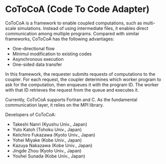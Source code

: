 CoToCoA (Code To Code Adapter)
=====

CoToCoA is a framework to enable coupled computations, such as multi-scale simulations. Instead of using intermediate files, it enables direct communication among multiple programs.
Compared with similar frameworks, CoToCoA has the following advantages:
- One-directional flow
- Minimul modification to existing codes
- Asynchronous execution
- One-sided data transfer

In this framework, the requester submits requests of computations to the coupler. For each request, the coupler determines which worker program to ask for the computation, then enqueues it with the program ID. The worker with that ID retrieves the request from the queue and executes it.

Currently, CoToCoA supports Fortran and C. As the fundamental communication layer, it relies on the MPI library.

Developers of CoToCoA:
- Takeshi Nanri (Kyushu Univ., Japan)
- Yuto Katoh (Tohoku Univ., Japan)
- Keiichiro Fukazawa (Kyoto Univ., Japan)
- Yohei Miyake (Kobe Univ., Japan)
- Kazuya Nakazawa (Kobe Univ., Japan)
- Jingde Zhou (Kyoto Univ., Japan)
- Youhei Sunada (Kobe Univ., Japan)
